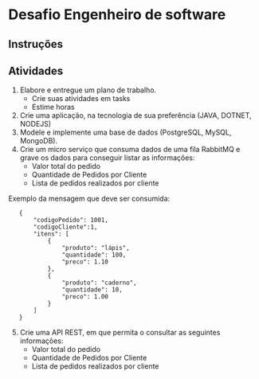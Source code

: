# Desafio Engenheiro de software

## Instruções

## Atividades
1. Elabore e entregue um plano de trabalho.
   - Crie suas atividades em tasks
   - Estime horas
2. Crie uma aplicação, na tecnologia de sua preferência (JAVA, DOTNET, NODEJS)
3. Modele e implemente uma base de dados (PostgreSQL, MySQL, MongoDB).
4. Crie um micro serviço que consuma dados de uma fila RabbitMQ e grave os dados para conseguir listar as informações:
   - Valor total do pedido
   - Quantidade de Pedidos por Cliente
   - Lista de pedidos realizados por cliente

Exemplo da mensagem que deve ser consumida:

```
   {
       "codigoPedido": 1001,
       "codigoCliente":1,
       "itens": [
           {
               "produto": "lápis",
               "quantidade": 100,
               "preco": 1.10
           },
           {
               "produto": "caderno",
               "quantidade": 10,
               "preco": 1.00
           }
       ]
   }
```


5. Crie uma API REST, em que permita o consultar as seguintes informações:
   - Valor total do pedido
   - Quantidade de Pedidos por Cliente
   - Lista de pedidos realizados por cliente
   
   
<!-- 
 6. Relatório Técnico explicando de forma sumarizada, considerando:
    Plano de Trabalho (previsto vs realizado)
    Caso haja algum desvio entre o planejamento original e a execução, explique o que houve.
    Caso o plano de trabalho foi seguido sem desvio, comente os motivos para esse resultado.
    Tecnologias utilizadas
    Linguagens, Versões, IDE's, SO's
    Diagrama de arquitetura
    Modelagem da base de dados
    Diagrama de implantação da solução
    Diagrama de infra com os recursos de cloud utilizados (máquina, SO, produtos específicos, etc.)
    Evidência de Testes funcionais da aplicação
    Publique os códigos gerados, em seu perfil do https://github.com/
    Cite no relatório: 
    	O seu perfil gitHub e a(s) URL(s) onde se encontram os códigos gerados
      Referências utilizadas
      Demais itens que você julgar relevante (Framework ou técnicas de testes, metodologias, etc.)
      Se foi utilizado o Docker, para montagem do Ambiente, publique em seu perfil do http://hub.docker.com as imagens finais
      Cite no relatório: O seu perfil dockerHub e a(s) URL(s) onde se encontram as imagens geradas
-->